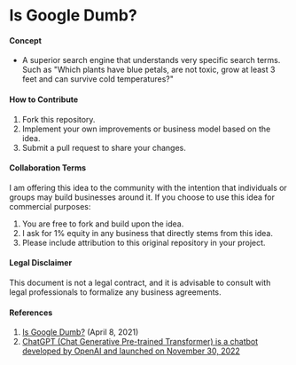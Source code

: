 # Is Google Dumb?

#### Concept

- A superior search engine that understands very specific search terms. Such as "Which plants have blue petals, are not toxic, grow at least 3 feet and can survive cold temperatures?"

#### How to Contribute

1. Fork this repository.
2. Implement your own improvements or business model based on the idea.
3. Submit a pull request to share your changes.

#### Collaboration Terms

I am offering this idea to the community with the intention that individuals or groups may build businesses around it. If you choose to use this idea for commercial purposes:

1. You are free to fork and build upon the idea.
2. I ask for 1% equity in any business that directly stems from this idea.
3. Please include attribution to this original repository in your project.

#### Legal Disclaimer

This document is not a legal contract, and it is advisable to consult with legal professionals to formalize any business agreements.

#### References

1. [Is Google Dumb?](https://opensea.io/assets/ethereum/0x495f947276749ce646f68ac8c248420045cb7b5e/83473010838008979452047554662756202009949420934210702451763073413848460427265/) (April 8, 2021)
2. [ChatGPT (Chat Generative Pre-trained Transformer) is a chatbot developed by OpenAI and launched on November 30, 2022](https://en.wikipedia.org/wiki/ChatGPT)
